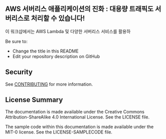## AWS 서버리스 애플리케이션의 진화 : 대용량 트래픽도 서버리스로 처리할 수 있습니다!

이 워크샵에서는 AWS Lambda 및 다양한 서버리스 서비스를 활용하

Be sure to:

* Change the title in this README
* Edit your repository description on GitHub

## Security

See [CONTRIBUTING](CONTRIBUTING.md#security-issue-notifications) for more information.

## License Summary

The documentation is made available under the Creative Commons Attribution-ShareAlike 4.0 International License. See the LICENSE file.

The sample code within this documentation is made available under the MIT-0 license. See the LICENSE-SAMPLECODE file.
